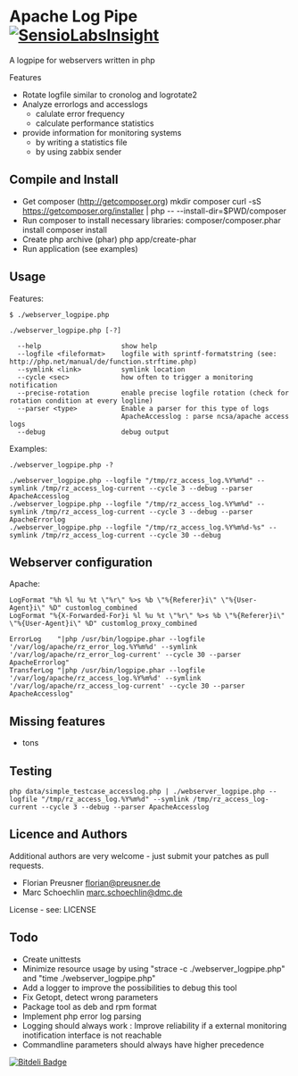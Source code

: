 Apache Log Pipe [![SensioLabsInsight](https://insight.sensiolabs.com/projects/441e0ac2-c887-4513-9f9a-56c4ae1c6c6e/small.png)](https://insight.sensiolabs.com/projects/441e0ac2-c887-4513-9f9a-56c4ae1c6c6e)
=================

A logpipe for webservers written in php

Features
 * Rotate logfile similar to cronolog and logrotate2
 * Analyze errorlogs and accesslogs
   * calulate error frequency
   * calculate performance statistics
 * provide information for monitoring systems
   * by writing a statistics file
   * by using zabbix sender


Compile and Install
-------------------

* Get composer (http://getcomposer.org)
  mkdir composer
  curl -sS https://getcomposer.org/installer | php -- --install-dir=$PWD/composer
* Run composer to install necessary libraries:
  composer/composer.phar install
  composer install
* Create php archive (phar)
  php app/create-phar
* Run application (see examples)


Usage
-----

Features:
```
$ ./webserver_logpipe.php

./webserver_logpipe.php [-?] 

  --help                    show help
  --logfile <fileformat>    logfile with sprintf-formatstring (see: http://php.net/manual/de/function.strftime.php)
  --symlink <link>          symlink location
  --cycle <sec>             how often to trigger a monitoring notification
  --precise-rotation        enable precise logfile rotation (check for rotation condition at every logline)
  --parser <type>           Enable a parser for this type of logs
                            ApacheAccesslog : parse ncsa/apache access logs
  --debug                   debug output
```

Examples:
```
./webserver_logpipe.php -?

./webserver_logpipe.php --logfile "/tmp/rz_access_log.%Y%m%d" --symlink /tmp/rz_access_log-current --cycle 3 --debug --parser ApacheAccesslog
./webserver_logpipe.php --logfile "/tmp/rz_access_log.%Y%m%d" --symlink /tmp/rz_access_log-current --cycle 3 --debug --parser ApacheErrorlog
./webserver_logpipe.php --logfile "/tmp/rz_access_log.%Y%m%d-%s" --symlink /tmp/rz_access_log-current --cycle 30 --debug 
```


Webserver configuration
-----------------------

Apache:
```
LogFormat "%h %l %u %t \"%r\" %>s %b \"%{Referer}i\" \"%{User-Agent}i\" %D" customlog_combined
LogFormat "%{X-Forwarded-For}i %l %u %t \"%r\" %>s %b \"%{Referer}i\" \"%{User-Agent}i\" %D" customlog_proxy_combined

ErrorLog    "|php /usr/bin/logpipe.phar --logfile '/var/log/apache/rz_error_log.%Y%m%d' --symlink '/var/log/apache/rz_error_log-current' --cycle 30 --parser ApacheErrorlog"
TransferLog "|php /usr/bin/logpipe.phar --logfile '/var/log/apache/rz_access_log.%Y%m%d' --symlink '/var/log/apache/rz_access_log-current' --cycle 30 --parser ApacheAccesslog"
```

Missing features
----------------
 * tons

Testing
----------------
```
php data/simple_testcase_accesslog.php | ./webserver_logpipe.php --logfile "/tmp/rz_access_log.%Y%m%d" --symlink /tmp/rz_access_log-current --cycle 3 --debug --parser ApacheAccesslog
```


Licence and Authors
-------------------

Additional authors are very welcome - just submit your patches as pull requests.

 * Florian Preusner <florian@preusner.de>
 * Marc Schoechlin <marc.schoechlin@dmc.de>

License - see: LICENSE

Todo
-----
 * Create unittests
 * Minimize resource usage by using "strace -c ./webserver_logpipe.php" and "time ./webserver_logpipe.php"
 * Add a logger to improve the possibilities to debug this tool
 * Fix Getopt, detect wrong parameters
 * Package tool as deb and rpm format
 * Implement php error log parsing
 * Logging should always work : Improve reliability if a external monitoring inotification interface is not reachable
 * Commandline parameters should always have higher precedence


[![Bitdeli Badge](https://d2weczhvl823v0.cloudfront.net/8p/webserver_logpipe/trend.png)](https://bitdeli.com/free "Bitdeli Badge")

